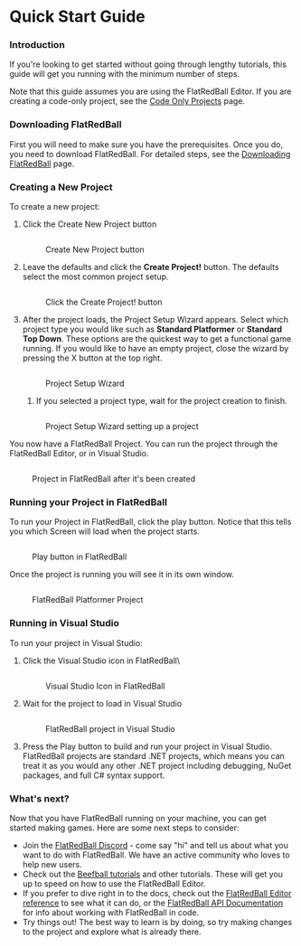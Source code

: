 # Quick Start Guide

### Introduction

If you're looking to get started without going through lengthy tutorials, this guide will get you running with the minimum number of steps.

Note that this guide assumes you are using the FlatRedBall Editor. If you are creating a code-only project, see the [Code Only Projects](code-only-project-tutorial/) page.

### Downloading FlatRedBall

First you will need to make sure you have the prerequisites. Once you do, you need to download FlatRedBall. For detailed steps, see the [Downloading FlatRedBall](../) page.

### Creating a New Project

To create a new project:

1.  Click the Create New Project button

    <figure><img src="../.gitbook/assets/image (188).png" alt=""><figcaption><p>Create New Project button</p></figcaption></figure>
2.  Leave the defaults and click the **Create Project!** button. The defaults select the most common project setup.

    <figure><img src="../.gitbook/assets/02_10 08 22.png" alt=""><figcaption><p>Click the Create Project! button</p></figcaption></figure>
3.  After the project loads, the Project Setup Wizard appears. Select which project type you would like such as **Standard Platformer** or **Standard Top Down**. These options are the quickest way to get a functional game running. If you would like to have an empty project, close the wizard by pressing the X button at the top right.

    <figure><img src="../.gitbook/assets/image (190).png" alt=""><figcaption><p>Project Setup Wizard</p></figcaption></figure>

    1. If you selected a project type, wait for the project creation to finish.

    <figure><img src="../.gitbook/assets/image (191).png" alt=""><figcaption><p>Project Setup Wizard setting up a project</p></figcaption></figure>

You now have a FlatRedBall Project. You can run the project through the FlatRedBall Editor, or in Visual Studio.

<figure><img src="../.gitbook/assets/image (192).png" alt=""><figcaption><p>Project in FlatRedBall after it's been created</p></figcaption></figure>

### Running your Project in FlatRedBall

To run your Project in FlatRedBall, click the play button. Notice that this tells you which Screen will load when the project starts.

<figure><img src="../.gitbook/assets/image (193).png" alt=""><figcaption><p>Play button in FlatRedBall</p></figcaption></figure>

Once the project is running you will see it in its own window.

<figure><img src="../.gitbook/assets/image (194).png" alt=""><figcaption><p>FlatRedBall Platformer Project</p></figcaption></figure>

### Running in Visual Studio

To run your project in Visual Studio:

1.  Click the Visual Studio icon in FlatRedBall\\

    <figure><img src="../.gitbook/assets/image (195).png" alt=""><figcaption><p>Visual Studio Icon in FlatRedBall</p></figcaption></figure>
2.  Wait for the project to load in Visual Studio

    <figure><img src="../.gitbook/assets/image (196).png" alt=""><figcaption><p>FlatRedBall project in Visual Studio</p></figcaption></figure>
3. Press the Play button to build and run your project in Visual Studio. FlatRedBall projects are standard .NET projects, which means you can treat it as you would any other .NET project including debugging, NuGet packages, and full C# syntax support.

### What's next?

Now that you have FlatRedBall running on your machine, you can get started making games. Here are some next steps to consider:

* Join the [FlatRedBall Discord](https://discord.com/invite/dg7WsFv) - come say "hi" and tell us about what you want to do with FlatRedBall. We have an active community who loves to help new users.
* Check out the [Beefball tutorials](beefball/) and other tutorials. These will get you up to speed on how to use the FlatRedBall Editor.
* If you prefer to dive right in to the docs, check out the [FlatRedBall Editor reference](../glue-reference/) to see what it can do, or the [FlatRedBall API Documentation](../api/) for info about working with FlatRedBall in code.
* Try things out! The best way to learn is by doing, so try making changes to the project and explore what is already there.
